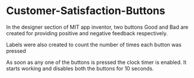 # Customer-Satisfaction-Buttons

In the designer section of MIT app inventor, two buttons Good and Bad are created for providing positive and negative feedback respectively.

Labels were also created to count the number of times each button was pressed

As soon as any one of the buttons is pressed the clock timer is enabled. It starts working and 
disables both the buttons for 10 seconds.
